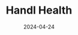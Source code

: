---  
layout: startup_page  
title: "Handl Health"  
id: "handlhealth.com"  
permalink: "/handlhealthhandlhealth.com04242024/"  
website: "https://www.handlhealth.com"  
funding_round: "Seed"  
funding_amount: "$2.5M"  
investors: "Mucker Capital, Everywhere Ventures, Tau Ventures, Riverfront Ventures, DHVP, Boutique Venture Partners, Plug and Play Ventures, Techstars"  
about: "Handl Health is an AI-powered platform designed to assist benefits consultants in creating and delivering cost-effective healthcare benefits. It uses proprietary AI models to analyze publicly available healthcare pricing data, enabling consultants to build affordable health plans for their employer clients. The platform aims to revolutionize employer-sponsored healthcare through data-driven design and management."  
markets: "Healthtech, AI"  
hq: "Los Angeles, California, United States"  
founded_year: "2022"  
linkedin: "https://www.linkedin.com/company/handl-health"  
twitter: "https://twitter.com/HANDLHEALTH"  
instagram: ""  
facebook: "https://www.facebook.com/Handl-Health-103600331988081"  
crunchbase: "https://www.crunchbase.com/organization/handl-health"  
pitchbook: "https://pitchbook.com/profiles/company/507261-97"  

date_display: "24-Apr-2024"  
date: "2024-04-24"

# SEO Optimization  
meta_title: "Handl Health - Seed Funding ($2.5M)"  
meta_description: "Handl Health, Handl Health is an AI-powered platform designed to assist benefits consultants in creating and delivering cost-effective healthcare benefits. It uses ..."  
meta_keywords: "Handl Health, Healthtech, AI, Seed funding"  
canonical_url: "https://startup.projectstartups.com/handlhealthhandlhealth.com04242024/"  
---